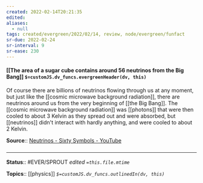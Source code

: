 ```yaml
---
created: 2022-02-14T20:21:35 
edited: 
aliases:
  - null
tags: created/evergreen/2022/02/14, review, node/evergreen/funfact
sr-due: 2022-02-24
sr-interval: 9
sr-ease: 230
---
```


#### [[The area of a sugar cube contains around 56 neutrinos from the Big Bang]] `$=customJS.dv_funcs.evergreenHeader(dv, this)`

Of course there are billions of neutrinos flowing through us at any moment, but just like the [[cosmic microwave background radiation]], there are neutrinos around us from the very beginning of [[the Big Bang]]. The [[cosmic microwave background radiation]] was [[photons]] that were then cooled to about 3 Kelvin as they spread out and were absorbed, but [[neutrinos]] didn't interact with hardly anything, and were cooled to about 2 Kelvin.

**Source**:: [Neutrinos - Sixty Symbols - YouTube](https://www.youtube.com/watch?v=md1CKUQp04Q)

### <hr class="footnote"/>

**Status**:: #EVER/SPROUT
*edited `=this.file.mtime`*

**Topics**:: [[physics]]
*`$=customJS.dv_funcs.outlinedIn(dv, this)`*

